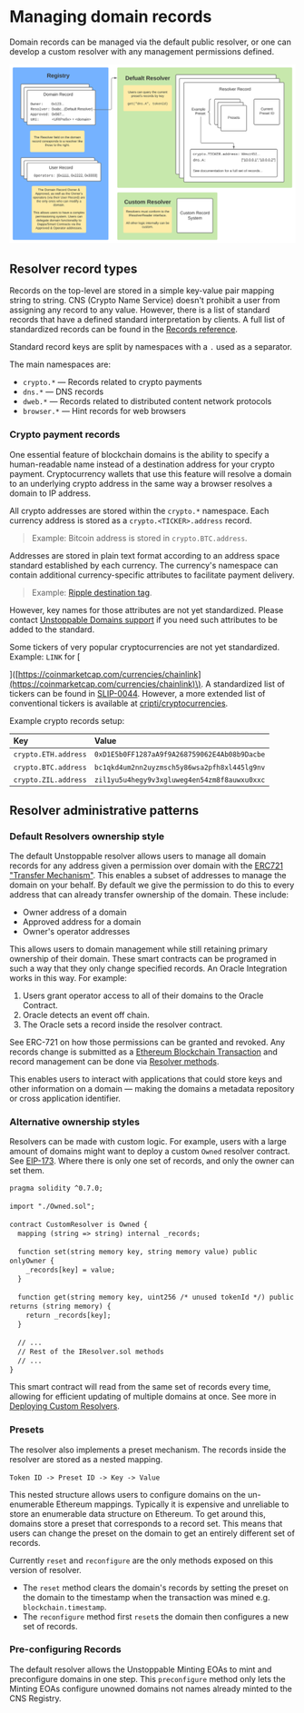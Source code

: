# Managing domain records

Domain records can be managed via the default public resolver, or one can develop a custom resolver with any management permissions defined.

![](../.gitbook/assets/Record-Architecture%20%284%29.svg)

## Resolver record types

Records on the top-level are stored in a simple key-value pair mapping string to string. CNS \(Crypto Name Service\) doesn't prohibit a user from assigning any record to any value. However, there is a list of standard records that have a defined standard interpretation by clients. A full list of standardized records can be found in the [Records reference](../domain-registry-essentials/records-reference.md).

Standard record keys are split by namespaces with a `.` used as a separator.

The main namespaces are:

* `crypto.*` — Records related to crypto payments
* `dns.*` — DNS records
* `dweb.*` — Records related to distributed content network protocols
* `browser.*` — Hint records for web browsers

### Crypto payment records

One essential feature of blockchain domains is the ability to specify a human-readable name instead of a destination address for your crypto payment. Cryptocurrency wallets that use this feature will resolve a domain to an underlying crypto address in the same way a browser resolves a domain to IP address.

All crypto addresses are stored within the `crypto.*` namespace. Each currency address is stored as a `crypto.<TICKER>.address` record.

> Example: Bitcoin address is stored in `crypto.BTC.address`.

Addresses are stored in plain text format according to an address space standard established by each currency. The currency's namespace can contain additional currency-specific attributes to facilitate payment delivery.

> Example: [Ripple destination tag](https://xrpl.org/source-and-destination-tags.html).

However, key names for those attributes are not yet standardized. Please contact [Unstoppable Domains support](mailto:support@unstoppabledomains.com) if you need such attributes to be added to the standard.

Some tickers of very popular cryptocurrencies are not yet standardized. Example: `LINK` for \[

\]\([https://coinmarketcap.com/currencies/chainlink](https://coinmarketcap.com/currencies/chainlink)\). A standardized list of tickers can be found in [SLIP-0044](https://github.com/satoshilabs/slips/blob/master/slip-0044.md). However, a more extended list of conventional tickers is available at [cripti/cryptocurrencies](https://github.com/crypti/cryptocurrencies/blob/master/cryptocurrencies.json).

Example crypto records setup:

| Key | Value |
| :--- | :--- |
| `crypto.ETH.address` | `0xD1E5b0FF1287aA9f9A268759062E4Ab08b9Dacbe` |
| `crypto.BTC.address` | `bc1qkd4um2nn2uyzmsch5y86wsa2pfh8xl445lg9nv` |
| `crypto.ZIL.address` | `zil1yu5u4hegy9v3xgluweg4en54zm8f8auwxu0xxc` |

## Resolver administrative patterns

### Default Resolvers ownership style

The default Unstoppable resolver allows users to manage all domain records for any address given a permission over domain with the [ERC721 "Transfer Mechanism"](https://eips.ethereum.org/EIPS/eip-721). This enables a subset of addresses to manage the domain on your behalf. By default we give the permission to do this to every address that can already transfer ownership of the domain. These include:

* Owner address of a domain
* Approved address for a domain
* Owner's operator addresses

This allows users to domain management while still retaining primary ownership of their domain. These smart contracts can be programed in such a way that they only change specified records. An Oracle Integration works in this way. For example:

1. Users grant operator access to all of their domains to the Oracle Contract.
2. Oracle detects an event off chain.
3. The Oracle sets a record inside the resolver contract.

See ERC-721 on how those permissions can be granted and revoked. Any records change is submitted as a [Ethereum Blockchain Transaction](https://ethereum.org/en/whitepaper/#messages-and-transactions) and record management can be done via [Resolver methods](https://github.com/unstoppabledomains/dot-crypto/blob/master/contracts/IResolver.sol).

This enables users to interact with applications that could store keys and other information on a domain — making the domains a metadata repository or cross application identifier.

### Alternative ownership styles

Resolvers can be made with custom logic. For example, users with a large amount of domains might want to deploy a custom `Owned` resolver contract. See [EIP-173](https://eips.ethereum.org/EIPS/eip-173). Where there is only one set of records, and only the owner can set them.

```text
pragma solidity ^0.7.0;

import "./Owned.sol";

contract CustomResolver is Owned {
  mapping (string => string) internal _records;

  function set(string memory key, string memory value) public onlyOwner {
    _records[key] = value;
  }

  function get(string memory key, uint256 /* unused tokenId */) public returns (string memory) {
    return _records[key];
  }

  // ...
  // Rest of the IResolver.sol methods
  // ...
}
```

This smart contract will read from the same set of records every time, allowing for efficient updating of multiple domains at once. See more in [Deploying Custom Resolvers](deploying-custom-resolver.md).

### Presets

The resolver also implements a preset mechanism. The records inside the resolver are stored as a nested mapping.

`Token ID -> Preset ID -> Key -> Value`

This nested structure allows users to configure domains on the un-enumerable Ethereum mappings. Typically it is expensive and unreliable to store an enumerable data structure on Ethereum. To get around this, domains store a preset that corresponds to a record set. This means that users can change the preset on the domain to get an entirely different set of records.

Currently `reset` and `reconfigure` are the only methods exposed on this version of resolver.

* The `reset` method clears the domain's records by setting the preset on the domain to the timestamp when the transaction was mined e.g. `blockchain.timestamp`.
* The `reconfigure` method first `reset`s the domain then configures a new set of records.

### Pre-configuring Records

The default resolver allows the Unstoppable Minting EOAs to mint and preconfigure domains in one step. This `preconfigure` method only lets the Minting EOAs configure unowned domains not names already minted to the CNS Registry.

